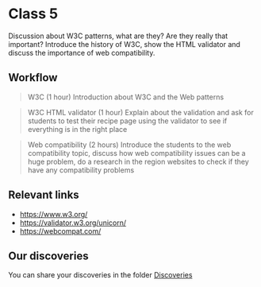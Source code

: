# Class 5

Discussion about W3C patterns, what are they? Are they really that important?
Introduce the history of W3C, show the HTML validator and discuss the importance of web compatibility.

## Workflow

> W3C (1 hour)
Introduction about W3C and the Web patterns

> W3C HTML validator (1 hour)
Explain about the validation and ask for students to test their recipe page using the validator to see if everything is in the right place

> Web compatibility (2 hours)
Introduce the students to the web compatibility topic, discuss how web compatibility issues can be a huge problem, do a research in the region websites to check if they have any compatibility problems

## Relevant links

- https://www.w3.org/
- https://validator.w3.org/unicorn/
- https://webcompat.com/

## Our discoveries

You can share your discoveries in the folder [Discoveries](https://github.com/felipez3r0/openclasses/Examples/Classes/Class05/Discoveries)
